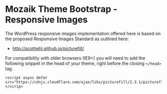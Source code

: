 # Mozaik Theme Bootstrap - Responsive Images

The WordPress responsive images implementation offered here is based on
the proposed Responsive Images Standard as outlined here:
 
- http://scottjehl.github.io/picturefill/

For compatibility with older browsers (IE9+) you will need to add the following snippet
in the head of your theme, right before the closing `</head>` tag.

	<script async defer src="https://cdnjs.cloudflare.com/ajax/libs/picturefill/2.3.1/picturefill.min.js"></scrip>
